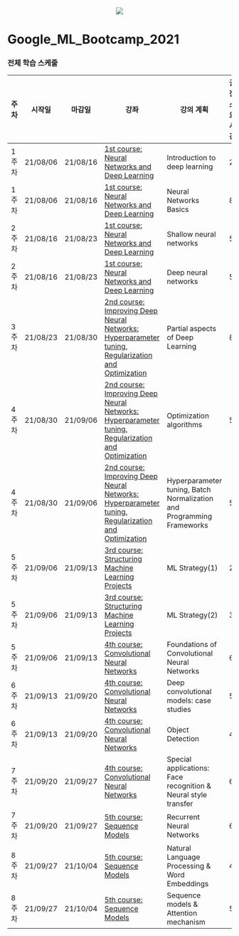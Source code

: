 <div align=center>
 <img src='https://lh4.googleusercontent.com/oNIDfkgLP94ZZCY2FPPCoxJIT1jqOI2VBXetjehYbk2AtOQPc4lpyg2wb7lsrkJll0Y5pN14nH5LabqbymEaWQ1bHAPpU6_cHuhyrEH5qQe5CnzrCZSFPItxDzFJvhvc8ygluSIp'>
</div>
 
# Google_ML_Bootcamp_2021
### 전체 학습 스케줄
| 주차 | 시작일 | 마감일 | 강좌 | 강의 계획 | 권장 소요 시간 | 동영상 수 | 총 동영상 시간 ||
| -- | --- | --- | -- | -----  | ---------- | -------- | ------- |----|
| 1주차 |21/08/06|21/08/16| [1st course: Neural Networks and Deep Learning](https://www.coursera.org/learn/neural-networks-deep-learning?specialization=deep-learning) | Introduction to deep learning | 2 | 7 | 76 |✔️|
| 1주차 |21/08/06|21/08/16| [1st course: Neural Networks and Deep Learning](https://www.coursera.org/learn/neural-networks-deep-learning?specialization=deep-learning) | Neural Networks Basics | 8 | 19 | 161 |✔️|
| 2주차 |21/08/16|21/08/23| [1st course: Neural Networks and Deep Learning](https://www.coursera.org/learn/neural-networks-deep-learning?specialization=deep-learning) | Shallow neural networks | 5 | 12 | 109 |✔️|
| 2주차 |21/08/16|21/08/23| [1st course: Neural Networks and Deep Learning](https://www.coursera.org/learn/neural-networks-deep-learning?specialization=deep-learning) | Deep neural networks | 5 | 8 | 64 |✔️|
| 3주차 |21/08/23|21/08/30| [2nd course: Improving Deep Neural Networks: Hyperparameter tuning, Regularization and Optimization](https://www.coursera.org/learn/deep-neural-network?specialization=deep-learning) | Partial aspects of Deep Learning | 8 | 15 | 131 |✔️|
| 4주차 |21/08/30|21/09/06| [2nd course: Improving Deep Neural Networks: Hyperparameter tuning, Regularization and Optimization](https://www.coursera.org/learn/deep-neural-network?specialization=deep-learning) | Optimization algorithms | 5 | 11 | 92 |✔️|
| 4주차 |21/08/30|21/09/06| [2nd course: Improving Deep Neural Networks: Hyperparameter tuning, Regularization and Optimization](https://www.coursera.org/learn/deep-neural-network?specialization=deep-learning) | Hyperparameter tuning, Batch Normalization and Programming Frameworks | 5 | 11 | 104 |✔️|
| 5주차 |21/09/06|21/09/13| [3rd course: Structuring Machine Learning Projects](https://www.coursera.org/learn/machine-learning-projects?specialization=deep-learning) | ML Strategy(1) | 2 | 13 | 100 |
| 5주차 |21/09/06|21/09/13| [3rd course: Structuring Machine Learning Projects](https://www.coursera.org/learn/machine-learning-projects?specialization=deep-learning) | ML Strategy(2) | 3 | 11 | 132 |
| 5주차 |21/09/06|21/09/13| [4th course: Convolutional Neural Networks](https://www.coursera.org/learn/convolutional-neural-networks?specialization=deep-learning) | Foundations of Convolutional Neural Networks | 6 | 12 | 140 |
| 6주차 |21/09/13|21/09/20| [4th course: Convolutional Neural Networks](https://www.coursera.org/learn/convolutional-neural-networks?specialization=deep-learning) | Deep convolutional models: case studies | 5 | 11 | 99 |
| 6주차 |21/09/13|21/09/20| [4th course: Convolutional Neural Networks](https://www.coursera.org/learn/convolutional-neural-networks?specialization=deep-learning) | Object Detection | 4 | 10 | 85 |
| 7주차 |21/09/20|21/09/27| [4th course: Convolutional Neural Networks](https://www.coursera.org/learn/convolutional-neural-networks?specialization=deep-learning) | Special applications: Face recognition & Neural style transfer | 6 | 11 | 76 |
| 7주차 |21/09/20|21/09/27| [5th course: Sequence Models](https://www.coursera.org/learn/nlp-sequence-models) | Recurrent Neural Networks | 6 | 12 | 112 |
| 8주차 |21/09/27|21/10/04| [5th course: Sequence Models](https://www.coursera.org/learn/nlp-sequence-models) | Natural Language Processing & Word Embeddings | 4 | 10 | 102 |
| 8주차 |21/09/27|21/10/04| [5th course: Sequence Models](https://www.coursera.org/learn/nlp-sequence-models) | Sequence models & Attention mechanism | 5 | 11 | 103 |
